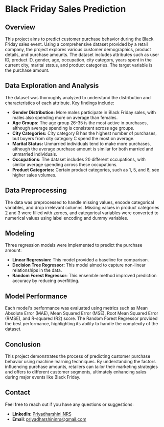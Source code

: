 # Black Friday Sales Prediction

## Overview
This project aims to predict customer purchase behavior during the Black Friday sales event. Using a comprehensive dataset provided by a retail company, the project explores various customer demographics, product details, and purchase amounts. The dataset includes attributes such as user ID, product ID, gender, age, occupation, city category, years spent in the current city, marital status, and product categories. The target variable is the purchase amount.

## Data Exploration and Analysis
The dataset was thoroughly analyzed to understand the distribution and characteristics of each attribute. Key findings include:

- **Gender Distribution:** More males participate in Black Friday sales, with males also spending more on average than females.
- **Age Groups:** The age group 26-35 is the most active in purchases, although average spending is consistent across age groups.
- **City Categories:** City category B has the highest number of purchases, but buyers from city category C spend the most on average.
- **Marital Status:** Unmarried individuals tend to make more purchases, although the average purchase amount is similar for both married and unmarried individuals.
- **Occupations:** The dataset includes 20 different occupations, with similar average spending across these occupations.
- **Product Categories:** Certain product categories, such as 1, 5, and 8, see higher sales volumes.

## Data Preprocessing
The data was preprocessed to handle missing values, encode categorical variables, and drop irrelevant columns. Missing values in product categories 2 and 3 were filled with zeroes, and categorical variables were converted to numerical values using label encoding and dummy variables.

## Modeling
Three regression models were implemented to predict the purchase amount:

- **Linear Regression:** This model provided a baseline for comparison.
- **Decision Tree Regressor:** This model aimed to capture non-linear relationships in the data.
- **Random Forest Regressor:** This ensemble method improved prediction accuracy by reducing overfitting.

## Model Performance
Each model's performance was evaluated using metrics such as Mean Absolute Error (MAE), Mean Squared Error (MSE), Root Mean Squared Error (RMSE), and R-squared (R2) score. The Random Forest Regressor provided the best performance, highlighting its ability to handle the complexity of the dataset.

## Conclusion
This project demonstrates the process of predicting customer purchase behavior using machine learning techniques. By understanding the factors influencing purchase amounts, retailers can tailor their marketing strategies and offers to different customer segments, ultimately enhancing sales during major events like Black Friday.

## Contact

Feel free to reach out if you have any questions or suggestions:

- **LinkedIn**: [Priyadharshini NRS](https://www.linkedin.com/in/priyadharshininrs)
- **Email**: priyadharshininrs@gmail.com
